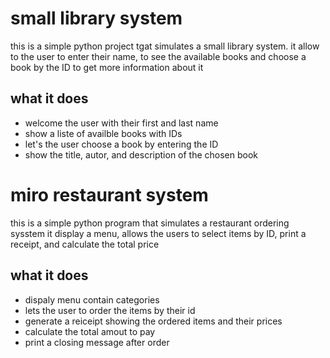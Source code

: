 # small library system
this is a simple python project tgat simulates a small library system.
it allow to the user to enter their name, to see the available books and choose a book by the ID to get more information about it

## what it does
- welcome the user with their first and last name 
- show a liste of availble books with IDs
- let's the user choose a book by entering the ID
- show the title, autor, and description of the chosen book


# miro restaurant system
this is a simple python program that simulates a restaurant ordering sysstem 
it display a menu, allows the users to select items by ID, print a receipt, and calculate the total price


## what it does
- dispaly menu contain categories
- lets the user to order the items by their id
- generate a reiceipt showing the ordered items and their prices
- calculate the total amout to pay
- print a closing message after order